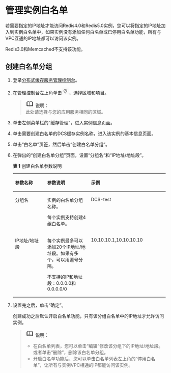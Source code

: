 # 管理实例白名单<a name="ZH-CN_TOPIC_0185207715"></a>

若需要指定的IP地址才能访问Redis4.0和Redis5.0实例，您可以将指定的IP地址加入到实例白名单中，如果实例没有添加任何白名单或已停用白名单功能，所有与VPC互通的IP地址都可以访问该实例。

Redis3.0和Memcached不支持该功能。

## 创建白名单分组<a name="section91321125523"></a>

1.  登录[分布式缓存服务管理控制台](https://console.huaweicloud.com/dcs)。
2.  在管理控制台左上角单击![](figures/icon-region.png)，选择区域和项目。

    >![](public_sys-resources/icon-note.gif) **说明：**   
    >此处请选择与您的应用服务相同的区域。  

3.  单击左侧菜单栏的“缓存管理”，进入实例信息页面。
4.  单击需要创建白名单的DCS缓存实例名称，进入该实例的基本信息页面。
5.  单击“白名单”页签，然后单击“创建白名单分组”。
6.  在弹出的“创建白名单分组”页面，设置“分组名”和“IP地址/地址段”。

    **表 1**  创建白名单参数说明

    <a name="table15702121165717"></a>
    <table><thead align="left"><tr id="row1670432105716"><th class="cellrowborder" valign="top" width="21.04%" id="mcps1.2.4.1.1"><p id="p1970418213577"><a name="p1970418213577"></a><a name="p1970418213577"></a>参数名称</p>
    </th>
    <th class="cellrowborder" valign="top" width="28.63%" id="mcps1.2.4.1.2"><p id="p197041921165718"><a name="p197041921165718"></a><a name="p197041921165718"></a>参数说明</p>
    </th>
    <th class="cellrowborder" valign="top" width="50.33%" id="mcps1.2.4.1.3"><p id="p62470373579"><a name="p62470373579"></a><a name="p62470373579"></a>示例</p>
    </th>
    </tr>
    </thead>
    <tbody><tr id="row14704421125713"><td class="cellrowborder" valign="top" width="21.04%" headers="mcps1.2.4.1.1 "><p id="p4704821185715"><a name="p4704821185715"></a><a name="p4704821185715"></a>分组名</p>
    </td>
    <td class="cellrowborder" valign="top" width="28.63%" headers="mcps1.2.4.1.2 "><p id="p16704721185713"><a name="p16704721185713"></a><a name="p16704721185713"></a>实例的白名单分组名称。</p>
    <p id="p141774169153"><a name="p141774169153"></a><a name="p141774169153"></a>每个实例支持创建4组白名单。</p>
    </td>
    <td class="cellrowborder" valign="top" width="50.33%" headers="mcps1.2.4.1.3 "><p id="p182471437135714"><a name="p182471437135714"></a><a name="p182471437135714"></a>DCS-test</p>
    </td>
    </tr>
    <tr id="row19704162112571"><td class="cellrowborder" valign="top" width="21.04%" headers="mcps1.2.4.1.1 "><p id="p67041121155711"><a name="p67041121155711"></a><a name="p67041121155711"></a>IP地址/地址段</p>
    </td>
    <td class="cellrowborder" valign="top" width="28.63%" headers="mcps1.2.4.1.2 "><p id="p270482117577"><a name="p270482117577"></a><a name="p270482117577"></a>每个实例最多可以添加20个IP地址/地址段。如果有多个，可以用逗号分隔。</p>
    <p id="p5215551897"><a name="p5215551897"></a><a name="p5215551897"></a>不支持的IP和地址段：0.0.0.0和0.0.0.0/0</p>
    </td>
    <td class="cellrowborder" valign="top" width="50.33%" headers="mcps1.2.4.1.3 "><p id="p142481837165716"><a name="p142481837165716"></a><a name="p142481837165716"></a>10.10.10.1,10.10.10.10</p>
    </td>
    </tr>
    </tbody>
    </table>

7.  设置完之后，单击“确定”。

    创建成功之后默认开启白名单功能，只有该分组白名单中的IP地址才允许访问实例。

    >![](public_sys-resources/icon-note.gif) **说明：**   
    >-   在白名单列表，您可以单击“编辑”修改该分组下的IP地址/地址段。或者单击“删除”，删除该白名单分组。  
    >-   开启白名单功能后，您可以单击白名单列表左上角的“停用白名单”，让所有与实例VPC相通的IP都能访问该实例。  


